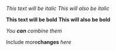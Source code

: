 *This text will be italic*
_This will also be italic_

**This text will be bold**
__This will also be bold__

_You **can** combine them_

Include more**changes** *here* 
